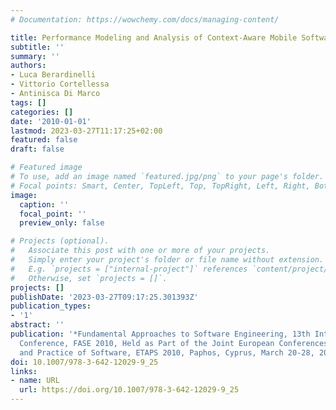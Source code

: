 ```yaml
---
# Documentation: https://wowchemy.com/docs/managing-content/

title: Performance Modeling and Analysis of Context-Aware Mobile Software Systems
subtitle: ''
summary: ''
authors:
- Luca Berardinelli
- Vittorio Cortellessa
- Antinisca Di Marco
tags: []
categories: []
date: '2010-01-01'
lastmod: 2023-03-27T11:17:25+02:00
featured: false
draft: false

# Featured image
# To use, add an image named `featured.jpg/png` to your page's folder.
# Focal points: Smart, Center, TopLeft, Top, TopRight, Left, Right, BottomLeft, Bottom, BottomRight.
image:
  caption: ''
  focal_point: ''
  preview_only: false

# Projects (optional).
#   Associate this post with one or more of your projects.
#   Simply enter your project's folder or file name without extension.
#   E.g. `projects = ["internal-project"]` references `content/project/deep-learning/index.md`.
#   Otherwise, set `projects = []`.
projects: []
publishDate: '2023-03-27T09:17:25.301393Z'
publication_types:
- '1'
abstract: ''
publication: '*Fundamental Approaches to Software Engineering, 13th International
  Conference, FASE 2010, Held as Part of the Joint European Conferences on Theory
  and Practice of Software, ETAPS 2010, Paphos, Cyprus, March 20-28, 2010. Proceedings*'
doi: 10.1007/978-3-642-12029-9_25
links:
- name: URL
  url: https://doi.org/10.1007/978-3-642-12029-9_25
---
```

